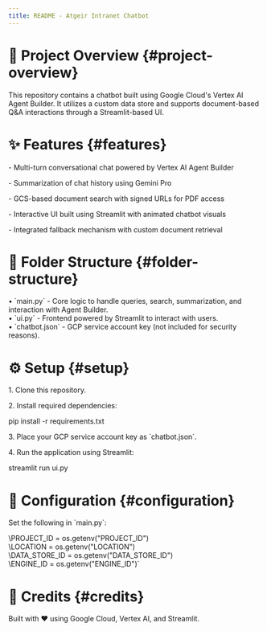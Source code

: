 ```yaml
---
title: README - Atgeir Intranet Chatbot
---
```


# 📌 Project Overview {#project-overview}

This repository contains a chatbot built using Google Cloud\'s Vertex AI
Agent Builder. It utilizes a custom data store and supports
document-based Q&A interactions through a Streamlit-based UI.

# ✨ Features {#features}

\- Multi-turn conversational chat powered by Vertex AI Agent Builder

\- Summarization of chat history using Gemini Pro

\- GCS-based document search with signed URLs for PDF access

\- Interactive UI built using Streamlit with animated chatbot visuals

\- Integrated fallback mechanism with custom document retrieval

# 📁 Folder Structure {#folder-structure}

• \`main.py\` - Core logic to handle queries, search, summarization, and
interaction with Agent Builder.  
• \`ui.py\` - Frontend powered by Streamlit to interact with users.  
• \`chatbot.json\` - GCP service account key (not included for security
reasons).

# ⚙️ Setup {#setup}

1\. Clone this repository.

2\. Install required dependencies:

pip install -r requirements.txt

3\. Place your GCP service account key as \`chatbot.json\`.

4\. Run the application using Streamlit:

streamlit run ui.py

# 🔧 Configuration {#configuration}

Set the following in \`main.py\`:

\PROJECT_ID = os.getenv("PROJECT_ID")\
\LOCATION = os.getenv("LOCATION")\
\DATA_STORE_ID = os.getenv("DATA_STORE_ID")\
\ENGINE_ID = os.getenv("ENGINE_ID")\`

# 🙌 Credits {#credits}

Built with ❤️ using Google Cloud, Vertex AI, and Streamlit.
